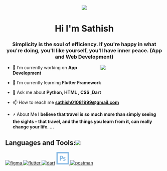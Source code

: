 
<p align="center">
    <img width="300" src="https://user-images.githubusercontent.com/95605767/164980675-42b7a114-d4dc-430d-bd97-0c00fb480ab6.gif">

</p>

<h1 align="center">Hi  I'm Sathish </h1>
<h3 align="center"> Simplicity is the soul of efficiency. If you're happy in what you're doing, you'll like yourself, you'll have inner peace. (App and Web Development)</h3>

 <img src ="https://user-images.githubusercontent.com/95607404/164970224-a8d3fcea-82a9-40a2-ae2c-b78d05e09bc7.gif" width="200" align="right"/>

- 🔭 I’m currently working on **App Development**

- 🌱 I’m currently learning **Flutter Framework**

- 💬 Ask me about **Python, HTML , CSS ,Dart**

- 📫 How to reach me **sathish01081999@gmail.com**

- ⚡ About Me **I believe that travel is so much more than simply seeing the sights – that travel, and the things you learn from it, can really change your life.
...**

<h2>  Languages and Tools:<img src = "https://media2.giphy.com/media/QssGEmpkyEOhBCb7e1/giphy.gif?cid=ecf05e47a0n3gi1bfqntqmob8g9aid1oyj2wr3ds3mg700bl&rid=giphy.gif" width = 32px> </h2>


<p align="left"> <a href="https://www.figma.com/" target="_blank" rel="noreferrer"> <img src="https://www.vectorlogo.zone/logos/figma/figma-icon.svg" alt="figma" width="40" height="40"/> </a> <a href="https://flutter.dev" target="_blank" rel="noreferrer"> <img src="https://www.vectorlogo.zone/logos/flutterio/flutterio-icon.svg" alt="flutter" width="40" height="40"/> 
 <img src="https://www.vectorlogo.zone/logos/dartlang/dartlang-icon.svg" alt="dart" width="40" height="40"/></a> <a href="https://www.adobe.com/in/products/illustrator.html" target="_blank" rel="noreferrer">  </a> <a href="https://www.photoshop.com/en" target="_blank" rel="noreferrer"> <img src="https://raw.githubusercontent.com/devicons/devicon/master/icons/photoshop/photoshop-line.svg" alt="photoshop" width="40" height="40"/> 
  <img src="https://www.vectorlogo.zone/logos/getpostman/getpostman-icon.svg" alt="postman" width="40" height="40"/></a> </p>
